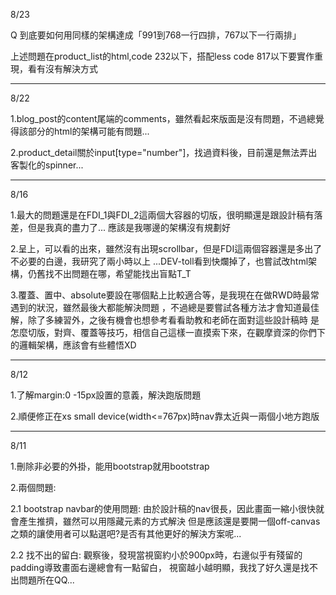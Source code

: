 8/23

Q 到底要如何用同樣的架構達成「991到768一行四排，767以下一行兩排」

上述問題在product_list的html,code 232以下，搭配less code 817以下要實作重現，看有沒有解決方式

------------------------------------------

8/22

1.blog_post的content尾端的comments，雖然看起來版面是沒有問題，不過總覺得該部分的html的架構可能有問題...

2.product_detail關於input[type="number"]，找過資料後，目前還是無法弄出客製化的spinner...

-------------------------------------------


8/16

1.最大的問題還是在FDI_1與FDI_2這兩個大容器的切版，很明顯還是跟設計稿有落差，但是我真的盡力了...
應該是我哪邊的架構沒有規劃好

2.呈上，可以看的出來，雖然沒有出現scrollbar，但是FDI這兩個容器還是多出了不必要的白邊，我研究了兩小時以上
...DEV-toll看到快爛掉了，也嘗試改html架構，仍舊找不出問題在哪，希望能找出盲點T_T

3.覆蓋、置中、absolute要設在哪個點上比較適合等，是我現在在做RWD時最常遇到的狀況，雖然最後大都能解決問題
，不過總是要嘗試各種方法才會知道最佳解，除了多練習外，之後有機會也想參考看看助教和老師在面對這些設計稿時
是怎麼切版，對齊、覆蓋等技巧，相信自己這樣一直摸索下來，在觀摩資深的你們下的邏輯架構，應該會有些體悟XD

-------------------------------------------
8/12

1.了解margin:0 -15px設置的意義，解決跑版問題

2.順便修正在xs small device(width<=767px)時nav靠太近與一兩個小地方跑版




-------------------------------------------
8/11

1.刪除非必要的外掛，能用bootstrap就用bootstrap

2.兩個問題:

2.1 bootstrap navbar的使用問題:
由於設計稿的nav很長，因此畫面一縮小很快就會產生推擠，雖然可以用隱藏元素的方式解決
但是應該還是要開一個off-canvas之類的讓使用者可以點選吧?是否有其他更好的解決方案呢...

2.2 找不出的留白:
觀察後，發現當視窗約小於900px時，右邊似乎有殘留的padding導致畫面右邊總會有一點留白，
視窗越小越明顯，我找了好久還是找不出問題所在QQ... 
